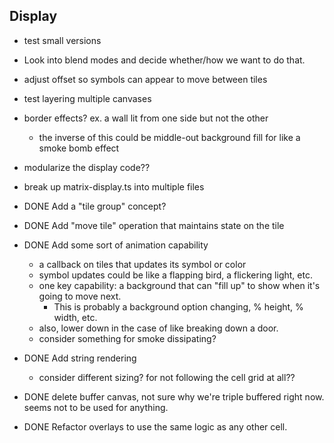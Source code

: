 Display
-------

 - test small versions
 - Look into blend modes and decide whether/how we want to do that.
 - adjust offset so symbols can appear to move between tiles
 - test layering multiple canvases
 - border effects? ex. a wall lit from one side but not the other
   - the inverse of this could be middle-out background fill for like a smoke bomb effect
 - modularize the display code??
 - break up matrix-display.ts into multiple files
 

 - DONE Add a "tile group" concept?
 - DONE Add "move tile" operation that maintains state on the tile
 - DONE Add some sort of animation capability 
    - a callback on tiles that updates its symbol or color
    - symbol updates could be like a flapping bird, a flickering light, etc.
    - one key capability: a background that can "fill up" to show when it's going to move next.
        - This is probably a background option changing, % height, % width, etc.
    - also, lower down in the case of like breaking down a door.
    - consider something for smoke dissipating?
 - DONE Add string rendering
    - consider different sizing? for not following the cell grid at all??
 - DONE delete buffer canvas, not sure why we're triple buffered right now. seems not to be used for anything.
 - DONE Refactor overlays to use the same logic as any other cell. 
